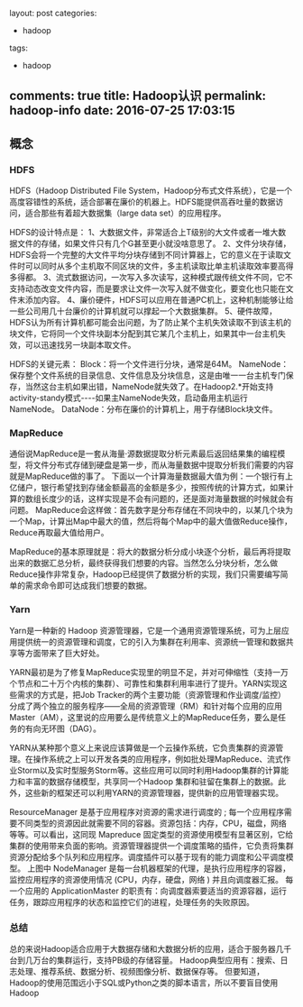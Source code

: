 layout: post
categories:
- hadoop

tags: 
- hadoop

comments: true
title: Hadoop认识
permalink: hadoop-info
date: 2016-07-25 17:03:15
---

## 概念

### HDFS

HDFS（Hadoop Distributed File System，Hadoop分布式文件系统），它是一个高度容错性的系统，适合部署在廉价的机器上。HDFS能提供高吞吐量的数据访问，适合那些有着超大数据集（large data set）的应用程序。
 
HDFS的设计特点是：
1、大数据文件，非常适合上T级别的大文件或者一堆大数据文件的存储，如果文件只有几个G甚至更小就没啥意思了。
2、文件分块存储，HDFS会将一个完整的大文件平均分块存储到不同计算器上，它的意义在于读取文件时可以同时从多个主机取不同区块的文件，多主机读取比单主机读取效率要高得多得都。
3、流式数据访问，一次写入多次读写，这种模式跟传统文件不同，它不支持动态改变文件内容，而是要求让文件一次写入就不做变化，要变化也只能在文件末添加内容。
4、廉价硬件，HDFS可以应用在普通PC机上，这种机制能够让给一些公司用几十台廉价的计算机就可以撑起一个大数据集群。
5、硬件故障，HDFS认为所有计算机都可能会出问题，为了防止某个主机失效读取不到该主机的块文件，它将同一个文件块副本分配到其它某几个主机上，如果其中一台主机失效，可以迅速找另一块副本取文件。
 
HDFS的关键元素：
Block：将一个文件进行分块，通常是64M。
NameNode：保存整个文件系统的目录信息、文件信息及分块信息，这是由唯一一台主机专门保存，当然这台主机如果出错，NameNode就失效了。在Hadoop2.*开始支持activity-standy模式----如果主NameNode失效，启动备用主机运行NameNode。
DataNode：分布在廉价的计算机上，用于存储Block块文件。

### MapReduce

通俗说MapReduce是一套从海量·源数据提取分析元素最后返回结果集的编程模型，将文件分布式存储到硬盘是第一步，而从海量数据中提取分析我们需要的内容就是MapReduce做的事了。
下面以一个计算海量数据最大值为例：一个银行有上亿储户，银行希望找到存储金额最高的金额是多少，按照传统的计算方式，如果计算的数组长度少的话，这样实现是不会有问题的，还是面对海量数据的时候就会有问题。
MapReduce会这样做：首先数字是分布存储在不同块中的，以某几个块为一个Map，计算出Map中最大的值，然后将每个Map中的最大值做Reduce操作，Reduce再取最大值给用户。

MapReduce的基本原理就是：将大的数据分析分成小块逐个分析，最后再将提取出来的数据汇总分析，最终获得我们想要的内容。当然怎么分块分析，怎么做Reduce操作非常复杂，Hadoop已经提供了数据分析的实现，我们只需要编写简单的需求命令即可达成我们想要的数据。

### Yarn

Yarn是一种新的 Hadoop 资源管理器，它是一个通用资源管理系统，可为上层应用提供统一的资源管理和调度，它的引入为集群在利用率、资源统一管理和数据共享等方面带来了巨大好处。

YARN最初是为了修复MapReduce实现里的明显不足，并对可伸缩性（支持一万个节点和二十万个内核的集群）、可靠性和集群利用率进行了提升。YARN实现这些需求的方式是，把Job Tracker的两个主要功能（资源管理和作业调度/监控）分成了两个独立的服务程序——全局的资源管理（RM）和针对每个应用的应用 Master（AM），这里说的应用要么是传统意义上的MapReduce任务，要么是任务的有向无环图（DAG）。

YARN从某种那个意义上来说应该算做是一个云操作系统，它负责集群的资源管理。在操作系统之上可以开发各类的应用程序，例如批处理MapReduce、流式作业Storm以及实时型服务Storm等。这些应用可以同时利用Hadoop集群的计算能力和丰富的数据存储模型，共享同一个Hadoop 集群和驻留在集群上的数据。此外，这些新的框架还可以利用YARN的资源管理器，提供新的应用管理器实现。

ResourceManager 是基于应用程序对资源的需求进行调度的 ; 每一个应用程序需要不同类型的资源因此就需要不同的容器。资源包括：内存，CPU，磁盘，网络等等。可以看出，这同现 Mapreduce 固定类型的资源使用模型有显著区别，它给集群的使用带来负面的影响。资源管理器提供一个调度策略的插件，它负责将集群资源分配给多个队列和应用程序。调度插件可以基于现有的能力调度和公平调度模型。
上图中 NodeManager 是每一台机器框架的代理，是执行应用程序的容器，监控应用程序的资源使用情况 (CPU，内存，硬盘，网络 ) 并且向调度器汇报。
每一个应用的 ApplicationMaster 的职责有：向调度器索要适当的资源容器，运行任务，跟踪应用程序的状态和监控它们的进程，处理任务的失败原因。

### 总结
总的来说Hadoop适合应用于大数据存储和大数据分析的应用，适合于服务器几千台到几万台的集群运行，支持PB级的存储容量。
Hadoop典型应用有：搜索、日志处理、推荐系统、数据分析、视频图像分析、数据保存等。
但要知道，Hadoop的使用范围远小于SQL或Python之类的脚本语言，所以不要盲目使用Hadoop